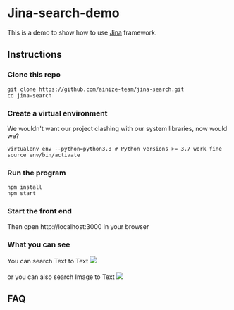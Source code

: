 # Jina-search-demo

This is a demo to show how to use [Jina](https://github.com/jina-ai/jina/) framework. 

## Instructions

### Clone this repo

```shell
git clone https://github.com/ainize-team/jina-search.git
cd jina-search
```

### Create a virtual environment

We wouldn't want our project clashing with our system libraries, now would we?

```shell
virtualenv env --python=python3.8 # Python versions >= 3.7 work fine
source env/bin/activate
```

### Run the program

```shell
npm install
npm start
```

### Start the front end

Then open http://localhost:3000 in your browser

### What you can see
You can search Text to Text
<img src="./src/image/jina-front1.gif">
<br><br>
or you can also search Image to Text
<img src="./src/image/jina-front2.gif">

## FAQ

